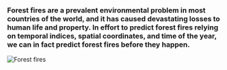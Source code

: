 ### Forest fires are a prevalent environmental problem in most countries of the world, and it has caused devastating losses to human life and property. In effort to predict forest fires relying on temporal indices, spatial coordinates, and time of the year, we can in fact predict forest fires before they happen.

![Forest fires](https://github.com/Mbazlami/forest-fire-prediction-/blob/main/645e8e08-17c5-4cc5-8a68-b25c913f441c.jpg)
